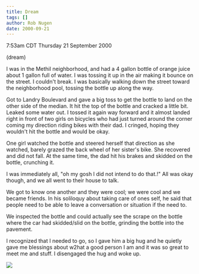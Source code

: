 ```yaml
---
title: Dream
tags: []
author: Rob Nugen
date: 2000-09-21
---
```


<title>dream: bottle skid</title>
<p class=date>7:53am CDT Thursday 21 September 2000
<p class=note>(dream)

<p class=dream>I was in the Methil neighborhood, and had a 4 gallon bottle of orange juice about 1 gallon full of water.  I was tossing it up in the air making it bounce on the street.  I couldn't break.  I was basically walking down the street toward the neighborhood pool, tossing the bottle up along the way.  

<p class=dream>Got to Landry Boulevard and gave a big toss to get the
bottle to land on the other side of the median.  It hit the top of the
bottle and cracked a little bit.  Leaked some water out.  I tossed it
again way forward and it almost landed right in front of two girls on
bicycles who had just turned around the corner coming my direction
riding bikes with their dad.  I cringed, hoping they wouldn't hit the
bottle and would be okay.

<p class=dream>One girl watched the bottle and steered herself that
direction as she watched, barely grazed the back wheel of her sister's
bike.  She recovered and did not fall.  At the same time, the dad hit
his brakes and skidded on the bottle, crunching it.

<p class=dream>I was immediately all, "oh my gosh I did not intend to
do that.!"  All was okay though, and we all went to their house to
talk.

<p class=dream>We got to know one another and they were cool; we were
cool and we became friends.  In his soliloquy about taking care of
ones self, he said that people need to be able to leave a conversation
or situation if the need to.  

<p class=dream>We inspected the bottle and could actually see the
scrape on the bottle where the car had skidded/slid on the bottle,
grinding the bottle into the pavement.

<p class=dream>I recognized that I needed to go, so I
gave him a big hug and he quietly gave me blessings about w2hat a good
person I am and it was so great to meet me and stuff.  I disengaged
the hug and woke up.

<p><img src='/images/rob/wL-ROB.gif'>


